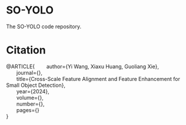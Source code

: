 # SO-YOLO
The SO-YOLO code repository.

# Citation
@ARTICLE{
  author={Yi Wang, Xiaxu Huang, Guoliang Xie},  
  journal={},  
  title={Cross-Scale Feature Alignment and Feature Enhancement for Small Object Detection},  
  year={2024},  
  volume={},  
  number={},  
  pages={}  
}
